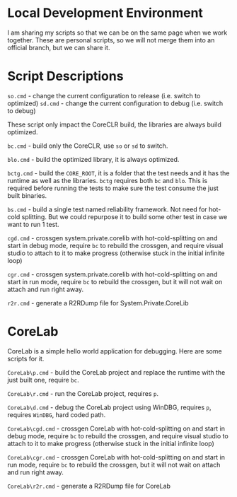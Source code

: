 # Local Development Environment

I am sharing my scripts so that we can be on the same page when we work together. These are personal scripts, so we will not merge them into an official branch, but we can share it.

# Script Descriptions

`so.cmd` - change the current configuration to release (i.e. switch to optimized)
`sd.cmd` - change the current configuration to debug (i.e. switch to debug)

These script only impact the CoreCLR build, the libraries are always build optimized.

`bc.cmd` - build only the CoreCLR, use `so` or `sd` to switch.

`blo.cmd` - build the optimized library, it is always optimized.

`bctg.cmd` - build the `CORE_ROOT`, it is a folder that the test needs and it has the runtime as well as the libraries. `bctg` requires both `bc` and `blo`. This is required before running the tests to make sure the test consume the just built binaries.

`bs.cmd`   - build a single test named reliability framework. Not need for hot-cold splitting. But we could repurpose it to build some other test in case we want to run 1 test.

`cgd.cmd`  - crossgen system.private.corelib with hot-cold-splitting on and start in debug mode, require `bc` to rebuild the crossgen, and require visual studio to attach to it to make progress (otherwise stuck in the initial infinite loop)

`cgr.cmd`  - crossgen system.private.corelib with hot-cold-splitting on and start in run mode, require `bc` to rebuild the crossgen, but it will not wait on attach and run right away.

`r2r.cmd`  - generate a R2RDump file for System.Private.CoreLib

# CoreLab

CoreLab is a simple hello world application for debugging. Here are some scripts for it.

`CoreLab\p.cmd` - build the CoreLab project and replace the runtime with the just built one, require `bc`.

`CoreLab\r.cmd` - run the CoreLab project, requires `p`.

`CoreLab\d.cmd` - debug the CoreLab project using WinDBG, requires `p`, requires `WinDBG`, hard coded path.

`CoreLab\cgd.cmd`  - crossgen CoreLab with hot-cold-splitting on and start in debug mode, require `bc` to rebuild the crossgen, and require visual studio to attach to it to make progress (otherwise stuck in the initial infinite loop)

`CoreLab\cgr.cmd`  - crossgen CoreLab with hot-cold-splitting on and start in run mode, require `bc` to rebuild the crossgen, but it will not wait on attach and run right away.

`CoreLab\r2r.cmd`  - generate a R2RDump file for CoreLab


